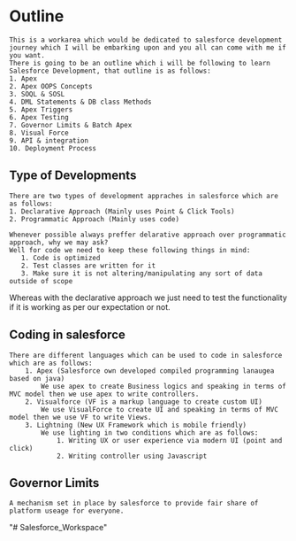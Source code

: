 # Outline

    This is a workarea which would be dedicated to salesforce development journey which I will be embarking upon and you all can come with me if you want.
    There is going to be an outline which i will be following to learn Salesforce Development, that outline is as follows:
    1. Apex
    2. Apex OOPS Concepts
    3. SOQL & SOSL
    4. DML Statements & DB class Methods
    5. Apex Triggers
    6. Apex Testing
    7. Governor Limits & Batch Apex
    8. Visual Force
    9. API & integration
    10. Deployment Process

## Type of Developments

    There are two types of development appraches in salesforce which are as follows:
    1. Declarative Approach (Mainly uses Point & Click Tools)
    2. Programmatic Approach (Mainly uses code)

    Whenever possible always preffer delarative approach over programmatic approach, why we may ask?
    Well for code we need to keep these following things in mind:
       1. Code is optimized
       2. Test classes are written for it
       3. Make sure it is not altering/manipulating any sort of data outside of scope
   Whereas with the declarative approach we just need to test the functionality if it is working as per our expectation or not.

## Coding in salesforce

    There are different languages which can be used to code in salesforce which are as follows:
        1. Apex (Salesforce own developed compiled programming lanaugea based on java)
            We use apex to create Business logics and speaking in terms of MVC model then we use apex to write controllers.
        2. Visualforce (VF is a markup language to create custom UI)
            We use VisualForce to create UI and speaking in terms of MVC model then we use VF to write Views.
        3. Lightning (New UX Framework which is mobile friendly)
            We use lighting in two conditions which are as follows:
                1. Writing UX or user experience via modern UI (point and click)
                2. Writing controller using Javascript 

## Governor Limits

    A mechanism set in place by salesforce to provide fair share of platform useage for everyone.
"# Salesforce_Workspace" 
